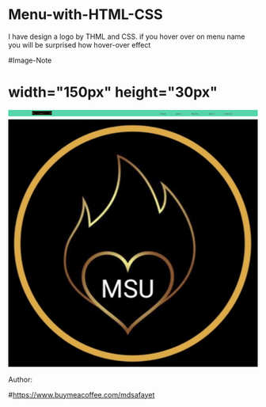 # Menu-with-HTML-CSS
I have design a logo by THML and CSS. 
if you hover over on menu name you will be surprised how hover-over effect


#Image-Note
# width="150px" height="30px"

![](Menu.png)
![](MSU.jpg)

Author:

#https://www.buymeacoffee.com/mdsafayet

